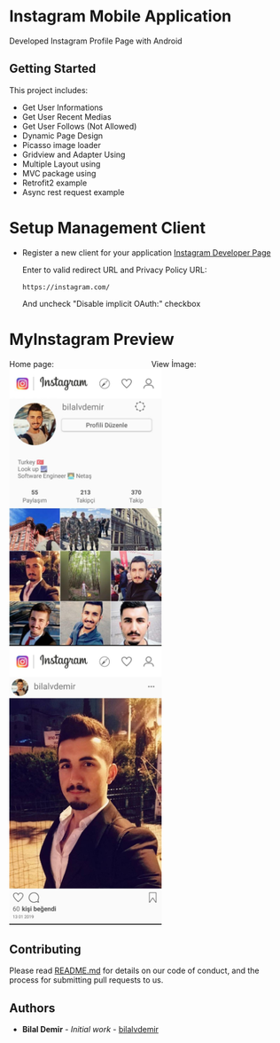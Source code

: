 # Instagram Mobile Application
Developed Instagram Profile Page with Android

## Getting Started
This project includes:
 - Get User Informations
 - Get User Recent Medias
 - Get User Follows (Not Allowed)
 - Dynamic Page Design
 - Picasso image loader
 - Gridview and Adapter Using
 - Multiple Layout using
 - MVC package using
 - Retrofit2 example
 - Async rest request example

# Setup Management Client
 - Register a new client for your application [Instagram Developer Page](https://www.instagram.com/developer/clients/manage/)
 
   Enter to valid redirect URL and Privacy Policy URL:
   ```
   https://instagram.com/
   ```
   And uncheck "Disable implicit OAuth:" checkbox
   
 # MyInstagram Preview
 Home page: &emsp;&emsp;&emsp;&emsp;&emsp;&emsp;&emsp;&emsp;&emsp;&emsp;&emsp;&emsp; View İmage:<br>
 <img height="500" width="275" src="https://github.com/bilalvdemir/images/blob/master/instagram_homepage.jpeg" />
 <img height="500" width="275" src="https://github.com/bilalvdemir/images/blob/master/instagram_viewimage.jpeg" />

## Contributing

Please read [README.md](https://github.com/bilalvdemir/instagram/edit/master/README.md) for details on our code of conduct, and the process for submitting pull requests to us.

## Authors

* **Bilal Demir** - *Initial work* - [bilalvdemir](https://github.com/bilalvdemir)

